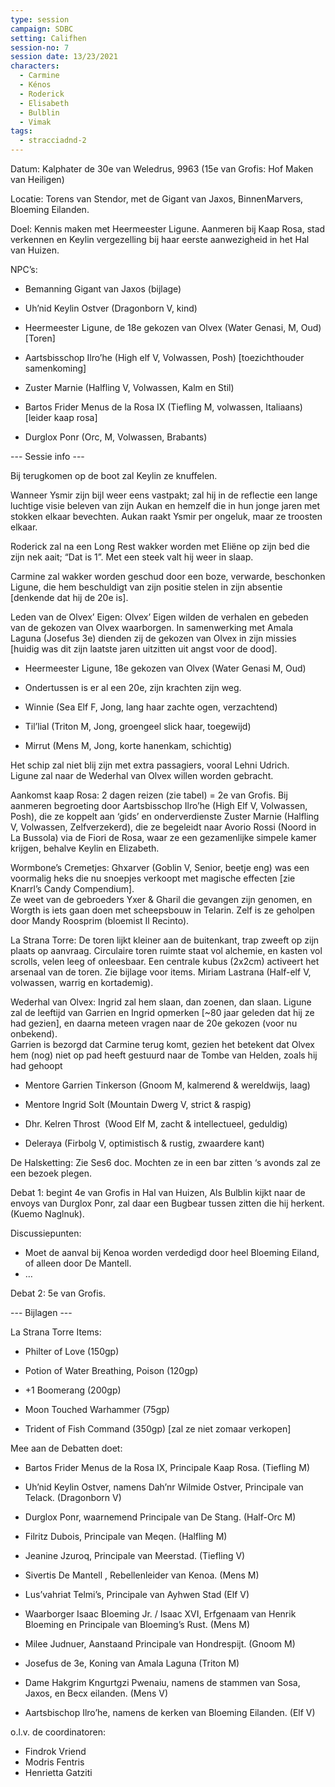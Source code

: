 ```yaml
---
type: session
campaign: SDBC
setting: Califhen
session-no: 7
session date: 13/23/2021
characters:
  - Carmine
  - Kénos
  - Roderick
  - Elisabeth
  - Bulblin
  - Vimak
tags:
  - stracciadnd-2
---
```

Datum: Kalphater de 30e van Weledrus, 9963 (15e van Grofis: Hof Maken van Heiligen)

Locatie: Torens van Stendor, met de Gigant van Jaxos, BinnenMarvers, Bloeming Eilanden.

Doel: Kennis maken met Heermeester Ligune. Aanmeren bij Kaap Rosa, stad verkennen en Keylin vergezelling bij haar eerste aanwezigheid in het Hal van Huizen. 

NPC’s: 

- Bemanning Gigant van Jaxos (bijlage)
    
- Uh’nid Keylin Ostver (Dragonborn V, kind)
    
- Heermeester Ligune, de 18e gekozen van Olvex (Water Genasi, M, Oud)[Toren]
    
- Aartsbisschop Ilro’he (High elf V, Volwassen, Posh) [toezichthouder samenkoming]
    
- Zuster Marnie (Halfling V, Volwassen, Kalm en Stil)
    
- Bartos Frider Menus de la Rosa IX (Tiefling M, volwassen, Italiaans) [leider kaap rosa]
    
- Durglox Ponr (Orc, M, Volwassen, Brabants)
    

--- Sessie info ---

Bij terugkomen op de boot zal Keylin ze knuffelen.

Wanneer Ysmir zijn bijl weer eens vastpakt; zal hij in de reflectie een lange luchtige visie beleven van zijn Aukan en hemzelf die in hun jonge jaren met stokken elkaar bevechten. Aukan raakt Ysmir per ongeluk, maar ze troosten elkaar.

Roderick zal na een Long Rest wakker worden met Eliëne op zijn bed die zijn nek aait; “Dat is 1”. Met een steek valt hij weer in slaap.

Carmine zal wakker worden geschud door een boze, verwarde, beschonken Ligune, die hem beschuldigt van zijn positie stelen in zijn absentie [denkende dat hij de 20e is].

Leden van de Olvex’ Eigen: Olvex’ Eigen wilden de verhalen en gebeden van de gekozen van Olvex waarborgen. In samenwerking met Amala Laguna (Josefus 3e) dienden zij de gekozen van Olvex in zijn missies [huidig was dit zijn laatste jaren uitzitten uit angst voor de dood].

- Heermeester Ligune, 18e gekozen van Olvex (Water Genasi M, Oud)
    

- Ondertussen is er al een 20e, zijn krachten zijn weg.
    

- Winnie (Sea Elf F, Jong, lang haar zachte ogen, verzachtend) 
    
- Til’lial (Triton M, Jong, groengeel slick haar, toegewijd)
    
- Mirrut (Mens M, Jong, korte hanenkam, schichtig)
    

Het schip zal niet blij zijn met extra passagiers, vooral Lehni Udrich.  
Ligune zal naar de Wederhal van Olvex willen worden gebracht.

Aankomst kaap Rosa: 2 dagen reizen (zie tabel) = 2e van Grofis. Bij aanmeren begroeting door Aartsbisschop Ilro’he (High Elf V, Volwassen, Posh), die ze koppelt aan ‘gids’ en onderverdienste Zuster Marnie (Halfling V, Volwassen, Zelfverzekerd), die ze begeleidt naar Avorio Rossi (Noord in La Bussola) via de Fiori de Rosa, waar ze een gezamenlijke simpele kamer krijgen, behalve Keylin en Elizabeth.

Wormbone’s Cremetjes: Ghxarver (Goblin V, Senior, beetje eng) was een voormalig heks die nu snoepjes verkoopt met magische effecten [zie Knarrl’s Candy Compendium].  
Ze weet van de gebroeders Yxer & Gharil die gevangen zijn genomen, en Worgth is iets gaan doen met scheepsbouw in Telarin. Zelf is ze geholpen door Mandy Roosprim (bloemist Il Recinto).

La Strana Torre: De toren lijkt kleiner aan de buitenkant, trap zweeft op zijn plaats op aanvraag. Circulaire toren ruimte staat vol alchemie, en kasten vol scrolls, velen leeg of onleesbaar. Een centrale kubus (2x2cm) activeert het arsenaal van de toren. Zie bijlage voor items. Miriam Lastrana (Half-elf V, volwassen, warrig en kortademig).

Wederhal van Olvex: Ingrid zal hem slaan, dan zoenen, dan slaan. Ligune zal de leeftijd van Garrien en Ingrid opmerken [~80 jaar geleden dat hij ze had gezien], en daarna meteen vragen naar de 20e gekozen (voor nu onbekend).  
Garrien is bezorgd dat Carmine terug komt, gezien het betekent dat Olvex hem (nog) niet op pad heeft gestuurd naar de Tombe van Helden, zoals hij had gehoopt

- Mentore Garrien Tinkerson (Gnoom M, kalmerend & wereldwijs, laag)
    
- Mentore Ingrid Solt (Mountain Dwerg V, strict & raspig)
    
- Dhr. Kelren Throst  (Wood Elf M, zacht & intellectueel, geduldig)
    
- Deleraya (Firbolg V, optimistisch & rustig, zwaardere kant)
    

De Halsketting: Zie Ses6 doc. Mochten ze in een bar zitten ‘s avonds zal ze een bezoek plegen.

Debat 1: begint 4e van Grofis in Hal van Huizen, Als Bulblin kijkt naar de envoys van Durglox Ponr, zal daar een Bugbear tussen zitten die hij herkent. (Kuemo Naglnuk).

Discussiepunten:  
- Moet de aanval bij Kenoa worden verdedigd door heel Bloeming Eiland, of alleen door De Mantell.  
- … 

  

Debat 2: 5e van Grofis.

--- Bijlagen ---

La Strana Torre Items:

- Philter of Love (150gp)
    
- Potion of Water Breathing, Poison (120gp)
    
- +1 Boomerang (200gp)
    
- Moon Touched Warhammer (75gp)
    
- Trident of Fish Command (350gp) [zal ze niet zomaar verkopen]
    

Mee aan de Debatten doet:

- Bartos Frider Menus de la Rosa IX, Principale Kaap Rosa. (Tiefling M)
    
- Uh’nid Keylin Ostver, namens Dah’nr Wilmide Ostver, Principale van Telack. (Dragonborn V)
    
- Durglox Ponr, waarnemend Principale van De Stang. (Half-Orc M)
    
- Filritz Dubois, Principale van Meqen. (Halfling M)
    
- Jeanine Jzuroq, Principale van Meerstad. (Tiefling V)
    
- Sivertis De Mantell , Rebellenleider van Kenoa. (Mens M)
    
- Lus’vahriat Telmi’s, Principale van Ayhwen Stad (Elf V)
    
- Waarborger Isaac Bloeming Jr. / Isaac XVI, Erfgenaam van Henrik Bloeming en Principale van Bloeming’s Rust. (Mens M)
    
- Milee Judnuer, Aanstaand Principale van Hondrespijt. (Gnoom M)
    
- Josefus de 3e, Koning van Amala Laguna (Triton M)
    
- Dame Hakgrim Kngurtgzi Pwenaiu, namens de stammen van Sosa, Jaxos, en Becx eilanden. (Mens V)
    
- Aartsbischop Ilro’he, namens de kerken van Bloeming Eilanden. (Elf V)
    

  

o.l.v. de coordinatoren:  
- Findrok Vriend  
- Modris Fentris  
- Henrietta Gatziti
